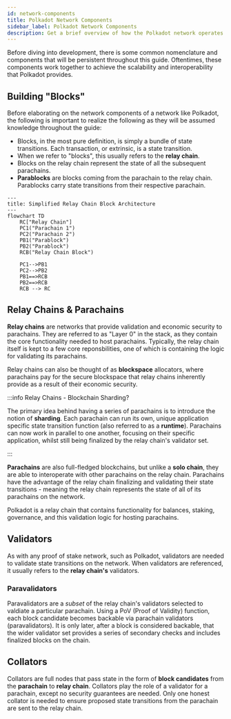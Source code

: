 ```yaml
---
id: network-components
title: Polkadot Network Components
sidebar_label: Polkadot Network Components
description: Get a brief overview of how the Polkadot network operates and crucial components.
---
```


Before diving into development, there is some common nomenclature and components that will be persistent throughout this guide.  Oftentimes, these components work together to achieve the scalability and interoperability that Polkadot provides. 

## Building "Blocks"

Before elaborating on the network components of a network like Polkadot, the following is important to realize the following as they will be assumed knowledge throughout the guide: 

- Blocks, in the most pure definition, is simply a bundle of state transitions.  Each transaction, or extrinsic, is a state transition.
- When we refer to "blocks", this usually refers to the **relay chain**. 
- Blocks on the relay chain represent the state of all the subsequent parachains. 
- **Parablocks** are blocks coming from the parachain to the relay chain. Parablocks carry state transitions from their respective parachain.

```mermaid
---
title: Simplified Relay Chain Block Architecture
---
flowchart TD
    RC["Relay Chain"]
    PC1("Parachain 1")
    PC2("Parachain 2")
    PB1("Parablock")
    PB2("Parablock")
    RCB("Relay Chain Block")

    PC1-->PB1
    PC2-->PB2
    PB1==>RCB
    PB2==>RCB
    RCB --> RC

```

## Relay Chains & Parachains

**Relay chains** are networks that provide validation and economic security to parachains. They are referred to as "Layer 0" in the stack, as they contain the core functionality needed to host parachains.  Typically, the relay chain itself is kept to a few core reponsbilities, one of which is containing the logic for validating its parachains.

Relay chains can also be thought of as **blockspace** allocators, where parachains pay for the secure blockspace that relay chains inherently provide as a result of their economic security.

:::info Relay Chains - Blockchain Sharding?

The primary idea behind having a series of parachains is to introduce the notion of **sharding**.  Each parachain can run its own, unique application specific state transition function (also referred to as a **runtime**).  Parachains can now work in parallel to one another, focusing on their specific application, whilst still being finalized by the relay chain's validator set.

:::

**Parachains** are also full-fledged blockchains, but unlike a **solo chain**, they are able to interoperate with other parachains on the relay chain.  Parachains have the advantage of the relay chain finalizing and validating their state transitions - meaning the relay chain represents the state of all of its parachains on the network.

Polkadot is a relay chain that contains functionality for balances, staking, governance, and this validation logic for hosting parachains.  

## Validators

As with any proof of stake network, such as Polkadot, validators are needed to validate state transitions on the network.  When validators are referenced, it usually refers to the **relay chain's** validators.

### Paravalidators

Paravalidators are a *subset* of the relay chain's validators selected to valdiate a particular parachain.  Using a PoV (Proof of Validity) function, each block candidate becomes backable via parachain validators (paravalidators).  It is only later, after a block is considered backable, that the wider validator set provides a series of secondary checks and includes finalized blocks on the chain.
 
## Collators

Collators are full nodes that pass state in the form of **block candidates** from the **parachain** to **relay chain**.  Collators play the role of a validator for a parachain, except no security guarantees are needed.  Only one honest collator is needed to ensure proposed state transitions from the parachain are sent to the relay chain.
